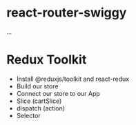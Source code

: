 # react-router-swiggy

...

# Redux Toolkit

- Install @reduxjs/toolkit and react-redux
- Build our store
- Connect our store to our App
- Slice (cartSlice)
- dispatch (action)
- Selector
